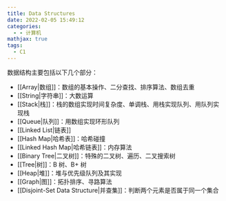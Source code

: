 ```yaml
---
title: Data Structures
date: 2022-02-05 15:49:12
categories:
  - - 计算机
mathjax: true
tags:
  - C1
---
```


 数据结构主要包括以下几个部分：
 
- [[Array|数组]]：数组的基本操作、二分查找、排序算法、数组去重
- [[String|字符串]]：大数运算
- [[Stack|栈]]：栈的数组实现时间复杂度、单调栈、用栈实现队列、用队列实现栈
- [[Queue|队列]]：用数组实现环形队列
- [[Linked List|链表]]
- [[Hash Map|哈希表]]：哈希碰撞
- [[Linked Hash Map|哈希链表]]：内存算法
- [[Binary Tree|二叉树]]：特殊的二叉树、遍历、二叉搜索树
- [[Tree|树]]：B 树、B+ 树
- [[Heap|堆]]：堆与优先级队列及其实现
- [[Graph|图]]：拓扑排序、寻路算法
- [[Disjoint-Set Data Structure|并查集]]：判断两个元素是否属于同一个集合
